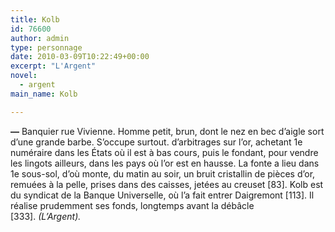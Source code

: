 ```yaml
---
title: Kolb
id: 76600
author: admin
type: personnage
date: 2010-03-09T10:22:49+00:00
excerpt: "L'Argent"
novel:
  - argent
main_name: Kolb

---
```

**—** Banquier rue Vivienne. Homme petit, brun, dont le nez en bec d&rsquo;aigle sort d&rsquo;une grande barbe. S&rsquo;occupe surtout. d&rsquo;arbitrages sur l&rsquo;or, achetant 1e numéraire dans les États où il est à bas cours, puis le fondant, pour vendre les lingots ailleurs, dans les pays où l&rsquo;or est en hausse. La fonte a lieu dans 1e sous-sol, d&rsquo;où monte, du matin au soir, un bruit cristallin de pièces d&rsquo;or, remuées à la pelle, prises dans des caisses, jetées au creuset [83]. Kolb est du syndicat de la Banque Universelle, où l&rsquo;a fait entrer Daigremont [113]. Il réalise prudemment ses fonds, longtemps avant la débâcle [333]. _(L&rsquo;Argent)._